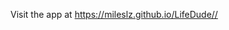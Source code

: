 Visit the app at <a href='http://jaxry.github.io/colorful-life/'>https://mileslz.github.io/LifeDude//</a>
